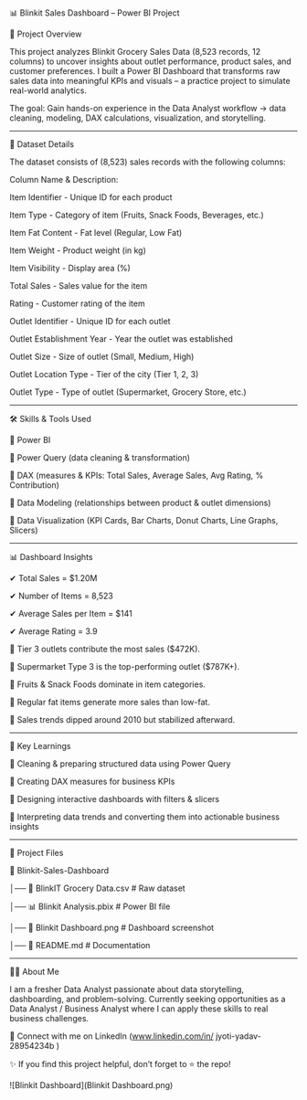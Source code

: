 📊 Blinkit Sales Dashboard – Power BI Project

📌 Project Overview

This project analyzes Blinkit Grocery Sales Data (8,523 records, 12 columns) to uncover insights about outlet performance, product sales, and customer preferences.
I built a Power BI Dashboard that transforms raw sales data into meaningful KPIs and visuals – a practice project to simulate real-world analytics.

The goal: Gain hands-on experience in the Data Analyst workflow → data cleaning, modeling, DAX calculations, visualization, and storytelling.

----------------------------------------------------------------------------------------------------------------------------------------------------------------

📂 Dataset Details

The dataset consists of (8,523) sales records with the following columns:

Column Name	& Description:

Item Identifier	- Unique ID for each product

Item Type -	Category of item (Fruits, Snack Foods, Beverages, etc.)

Item Fat Content - Fat level (Regular, Low Fat)

Item Weight	- Product weight (in kg)

Item Visibility	- Display area (%)

Total Sales -	Sales value for the item

Rating -	Customer rating of the item

Outlet Identifier -	Unique ID for each outlet

Outlet Establishment Year	- Year the outlet was established

Outlet Size -	Size of outlet (Small, Medium, High)

Outlet Location Type -	Tier of the city (Tier 1, 2, 3)

Outlet Type	- Type of outlet (Supermarket, Grocery Store, etc.)

-------------------------------------------------------------------------------------------------------------------------------------------------------------------



🛠 Skills & Tools Used

🔹 Power BI

🔹 Power Query (data cleaning & transformation)

🔹 DAX (measures & KPIs: Total Sales, Average Sales, Avg Rating, % Contribution)

🔹 Data Modeling (relationships between product & outlet dimensions)

🔹 Data Visualization (KPI Cards, Bar Charts, Donut Charts, Line Graphs, Slicers)

-------------------------------------------------------------------------------------------------------------------------------------------------------------------------

📊 Dashboard Insights

✔ Total Sales = $1.20M

✔ Number of Items = 8,523

✔ Average Sales per Item = $141

✔ Average Rating = 3.9


🔹 Tier 3 outlets contribute the most sales ($472K).

🔹 Supermarket Type 3 is the top-performing outlet ($787K+).

🔹 Fruits & Snack Foods dominate in item categories.

🔹 Regular fat items generate more sales than low-fat.

🔹 Sales trends dipped around 2010 but stabilized afterward.

-------------------------------------------------------------------------------------------------------------------------------------------------------

🎯 Key Learnings

🔹 Cleaning & preparing structured data using Power Query

🔹 Creating DAX measures for business KPIs

🔹 Designing interactive dashboards with filters & slicers

🔹 Interpreting data trends and converting them into actionable business insights

---------------------------------------------------------------------------------------------------------------------------------------------------------------------------------------


📂 Project Files

📁 Blinkit-Sales-Dashboard

│── 📄 BlinkIT Grocery Data.csv   # Raw dataset

│── 📊 Blinkit Analysis.pbix      # Power BI file

│── 📸 Blinkit Dashboard.png      # Dashboard screenshot

│── 📄 README.md                  # Documentation

---------------------------------------------------------------------------------------------------------------------------------------------------------------------



🙋‍♂️ About Me

I am a fresher Data Analyst passionate about data storytelling, dashboarding, and problem-solving.
Currently seeking opportunities as a Data Analyst / Business Analyst where I can apply these skills to real business challenges.



📩 Connect with me on LinkedIn (www.linkedin.com/in/
jyoti-yadav-28954234b )


✨ If you find this project helpful, don’t forget to ⭐ the repo!


![Blinkit Dashboard](Blinkit Dashboard.png)

